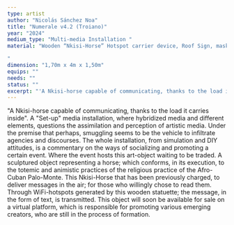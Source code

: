 ```yaml
---
type: artist
author: "Nicolás Sánchez Noa"
title: "Numerale v4.2 (Troiano)"
year: "2024"
medium_type: "Multi-media Installation "
material: "Wooden “Nkisi-Horse” Hotspot carrier device, Roof Sign, masking tape QrCode, DIY Wi-Fi booster antenna.

"
dimension: "1,70m x 4m x 1,50m"
equips: ""
needs: ""
status: ""
excerpt: "'A Nkisi-horse capable of communicating, thanks to the load it carries inside'.A 'Set-up' media installation, where hybridized media and different elements, questions the assimilation and perception of artistic media. Under the premise that perhaps, smuggling seems to be the vehicle to infiltrate agencies and discourses.The whole installation, from simulation and DIY attitudes, is a commentary on the ways of socializing and promoting a certain event. Where the event hosts this art-object waiting to be traded.A sculptured object representing a horse; which conforms, in its execution, to the totemic and animistic practices of the religious practice of the Afro-Cuban Palo-Monte..."
---
```

"A Nkisi-horse capable of communicating, thanks to the load it carries inside".
A "Set-up" media installation, where hybridized media and different elements, questions the assimilation and perception of artistic media. Under the premise that perhaps, smuggling seems to be the vehicle to infiltrate agencies and discourses.
The whole installation, from simulation and DIY attitudes, is a commentary on the ways of socializing and promoting a certain event. Where the event hosts this art-object waiting to be traded.
A sculptured object representing a horse; which conforms, in its execution, to the totemic and animistic practices of the religious practice of the Afro-Cuban Palo-Monte. This Nkisi-Horse that has been previously charged, to deliver messages in the air; for those who willingly chose to read them. Through WiFi-hotspots generated by this wooden statuette; the message, in the form of text, is transmitted.
This object will soon be available for sale on a virtual platform, which is responsible for promoting various emerging creators, who are still in the process of formation.

